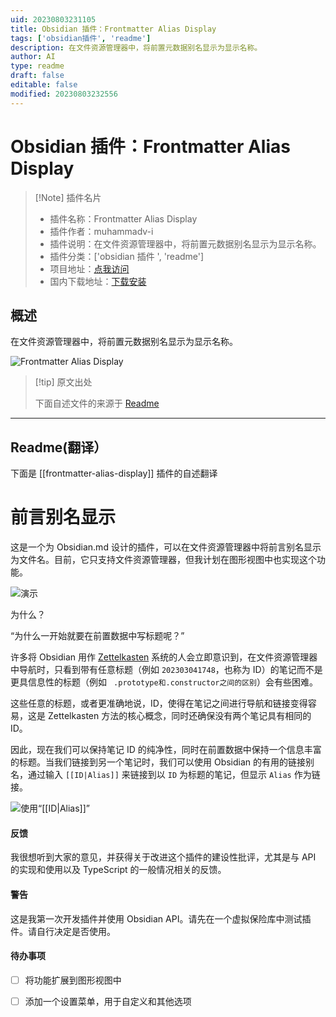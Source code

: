 ```yaml
---
uid: 20230803231105
title: Obsidian 插件：Frontmatter Alias Display
tags: ['obsidian插件', 'readme']
description: 在文件资源管理器中，将前置元数据别名显示为显示名称。
author: AI
type: readme
draft: false
editable: false
modified: 20230803232556
---
```


# Obsidian 插件：Frontmatter Alias Display

> [!Note] 插件名片
> - 插件名称：Frontmatter Alias Display
> - 插件作者：muhammadv-i
> - 插件说明：在文件资源管理器中，将前置元数据别名显示为显示名称。
> - 插件分类：['obsidian 插件 ', 'readme']
> - 项目地址：[点我访问](https://github.com/muhammadv-i/obsidian-frontmatter-alias-display)
> - 国内下载地址：[下载安装](https://pkmer.cn/products/plugin/pluginMarket/?frontmatter-alias-display)

## 概述

在文件资源管理器中，将前置元数据别名显示为显示名称。

![Frontmatter Alias Display](https://cdn.pkmer.cn/covers/frontmatter-alias-display.gif!pkmer)

> [!tip] 原文出处
>
>下面自述文件的来源于 [Readme](https://ghproxy.net/https://raw.githubusercontent.com/muhammadv-i/obsidian-frontmatter-alias-display/main/README.md)
>

---

## Readme(翻译）

下面是 [[frontmatter-alias-display]] 插件的自述翻译

# 前言别名显示

这是一个为 Obsidian.md 设计的插件，可以在文件资源管理器中将前言别名显示为文件名。目前，它只支持文件资源管理器，但我计划在图形视图中也实现这个功能。

![演示](frontmatter-alias-display.gif)

为什么？

“为什么一开始就要在前置数据中写标题呢？”

许多将 Obsidian 用作 [Zettelkasten](https://zettelkasten.de/) 系统的人会立即意识到，在文件资源管理器中导航时，只看到带有任意标题（例如 `202303041748`，也称为 ID）的笔记而不是更具信息性的标题（例如 ` .prototype和.constructor之间的区别`）会有些困难。

这些任意的标题，或者更准确地说，ID，使得在笔记之间进行导航和链接变得容易，这是 Zettelkasten 方法的核心概念，同时还确保没有两个笔记具有相同的 ID。

因此，现在我们可以保持笔记 ID 的纯净性，同时在前置数据中保持一个信息丰富的标题。当我们链接到另一个笔记时，我们可以使用 Obsidian 的有用的链接别名，通过输入 `[[ID|Alias]]` 来链接到以 `ID` 为标题的笔记，但显示 `Alias` 作为链接。

![使用“[[ID|Alias]]”](IDAlias.gif)

#### 反馈

我很想听到大家的意见，并获得关于改进这个插件的建设性批评，尤其是与 API 的实现和使用以及 TypeScript 的一般情况相关的反馈。

#### 警告

这是我第一次开发插件并使用 Obsidian API。请先在一个虚拟保险库中测试插件。请自行决定是否使用。

#### 待办事项

- [ ] 将功能扩展到图形视图中
- [ ] 添加一个设置菜单，用于自定义和其他选项



